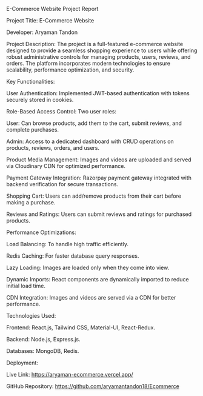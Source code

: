 E-Commerce Website Project Report

Project Title: E-Commerce Website

Developer: Aryaman Tandon

Project Description:
The project is a full-featured e-commerce website designed to provide a seamless shopping experience to users while offering robust administrative controls for managing products, users, reviews, and orders. The platform incorporates modern technologies to ensure scalability, performance optimization, and security.

Key Functionalities:

User Authentication: Implemented JWT-based authentication with tokens securely stored in cookies.

Role-Based Access Control: Two user roles:

User: Can browse products, add them to the cart, submit reviews, and complete purchases.

Admin: Access to a dedicated dashboard with CRUD operations on products, reviews, orders, and users.

Product Media Management: Images and videos are uploaded and served via Cloudinary CDN for optimized performance.

Payment Gateway Integration: Razorpay payment gateway integrated with backend verification for secure transactions.

Shopping Cart: Users can add/remove products from their cart before making a purchase.

Reviews and Ratings: Users can submit reviews and ratings for purchased products.

Performance Optimizations:

Load Balancing: To handle high traffic efficiently.

Redis Caching: For faster database query responses.

Lazy Loading: Images are loaded only when they come into view.

Dynamic Imports: React components are dynamically imported to reduce initial load time.

CDN Integration: Images and videos are served via a CDN for better performance.

Technologies Used:

Frontend: React.js, Tailwind CSS, Material-UI, React-Redux.

Backend: Node.js, Express.js.

Databases: MongoDB, Redis.

Deployment:

Live Link: https://aryaman-ecommerce.vercel.app/

GitHub Repository: https://github.com/aryamantandon18/Ecommerce



